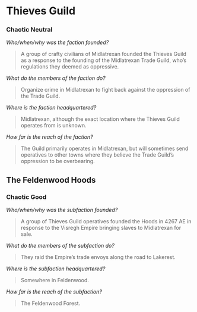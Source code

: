 # Thieves Guild
### Chaotic Neutral

_Who/when/why was the faction founded?_

> A group of crafty civilians of Midlatrexan founded the Thieves Guild as a response to the founding of the Midlatrexan Trade Guild, who’s regulations they deemed as oppressive.

_What do the members of the faction do?_

> Organize crime in Midlatrexan to fight back against the oppression of the Trade Guild.

_Where is the faction headquartered?_

> Midlatrexan, although the exact location where the Thieves Guild operates from is unknown.

_How far is the reach of the faction?_

> The Guild primarily operates in Midlatrexan, but will sometimes send operatives to other towns where they believe the Trade Guild’s oppression to be overbearing.

## The Feldenwood Hoods
### Chaotic Good

_Who/when/why was the subfaction founded?_

> A group of Thieves Guild operatives founded the Hoods in 4267 AE in response to the Visregh Empire bringing slaves to Midlatrexan for sale.

_What do the members of the subfaction do?_

> They raid the Empire’s trade envoys along the road to Lakerest.

_Where is the subfaction headquartered?_

> Somewhere in Feldenwood.

_How far is the reach of the subfaction?_

> The Feldenwood Forest.
